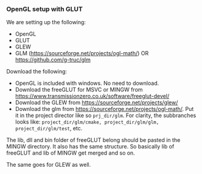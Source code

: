### OpenGL setup with GLUT

We are setting up the following:
- OpenGL
- GLUT
- GLEW
- GLM (https://sourceforge.net/projects/ogl-math/)
OR https://github.com/g-truc/glm

Download the following:
- OpenGL is included with windows. No need to download.
- Download the freeGLUT for MSVC or MINGW from https://www.transmissionzero.co.uk/software/freeglut-devel/
- Download the GLEW from https://sourceforge.net/projects/glew/
- Download the glm from https://sourceforge.net/projects/ogl-math/. Put it in the project director like so ```prj_dir/glm```.
For clarity, the subbranches looks like: ```project_dir/glm/cmake, project_dir/glm/glm, project_dir/glm/test```, etc.

The lib, dll and bin folder of freeGLUT belong should be pasted in the MINGW directory. It also has the same structure.
So basically lib of freeGLUT and lib of MINGW get merged and so on.

The same goes for GLEW as well.